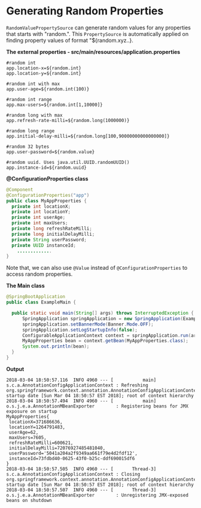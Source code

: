# Generating Random Properties

`RandomValuePropertySource` can generate random values for any properties that starts with "random.". This `PropertySource` is automatically applied on finding property values of format "${random.xyz..}.

**The external properties - src/main/resources/application.properties**

```shell
#random int
app.location-x=${random.int}
app.location-y=${random.int}

#random int with max
app.user-age=${random.int(100)}

#random int range
app.max-users=${random.int[1,10000]}

#random long with max
app.refresh-rate-milli=${random.long(1000000)}

#random long range
app.initial-delay-milli=${random.long[100,90000000000000000]}

#random 32 bytes
app.user-password=${random.value}

#random uuid. Uses java.util.UUID.randomUUID()
app.instance-id=${random.uuid}
```

**@ConfigurationProperties class**

```java
@Component
@ConfigurationProperties("app")
public class MyAppProperties {
  private int locationX;
  private int locationY;
  private int userAge;
  private int maxUsers;
  private long refreshRateMilli;
  private long initialDelayMilli;
  private String userPassword;
  private UUID instanceId;
    .............
}
```

Note that, we can also use `@Value` instead of `@ConfigurationProperties` to access random properties.

**The Main class**

```java
@SpringBootApplication
public class ExampleMain {

  public static void main(String[] args) throws InterruptedException {
      SpringApplication springApplication = new SpringApplication(ExampleMain.class);
      springApplication.setBannerMode(Banner.Mode.OFF);
      springApplication.setLogStartupInfo(false);
      ConfigurableApplicationContext context = springApplication.run(args);
      MyAppProperties bean = context.getBean(MyAppProperties.class);
      System.out.println(bean);
  }
}
```

**Output**

```log4j
2018-03-04 18:50:57.116  INFO 4960 --- [           main] s.c.a.AnnotationConfigApplicationContext : Refreshing org.springframework.context.annotation.AnnotationConfigApplicationContext@28c4711c: startup date [Sun Mar 04 18:50:57 EST 2018]; root of context hierarchy
2018-03-04 18:50:57.494  INFO 4960 --- [           main] o.s.j.e.a.AnnotationMBeanExporter        : Registering beans for JMX exposure on startup
MyAppProperties{
 locationX=371686636,
 locationY=1264791483,
 userAge=62,
 maxUsers=7605,
 refreshRateMilli=600621,
 initialDelayMilli=72076927485481040,
 userPassword='5041a204a2f9349aa661f79e4d2fdf12',
 instanceId=73fdbd40-0625-43f0-b25c-ddf690015df6
}
2018-03-04 18:50:57.505  INFO 4960 --- [       Thread-3] s.c.a.AnnotationConfigApplicationContext : Closing org.springframework.context.annotation.AnnotationConfigApplicationContext@28c4711c: startup date [Sun Mar 04 18:50:57 EST 2018]; root of context hierarchy
2018-03-04 18:50:57.507  INFO 4960 --- [       Thread-3] o.s.j.e.a.AnnotationMBeanExporter        : Unregistering JMX-exposed beans on shutdown
```